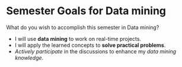 # Semester Goals for Data mining
What do you wish to accomplish this semester in Data mining?
* I will use __data mining__ to work on real-time projects.
* I will apply the learned concepts to __solve practical problems__.
* _Actively participate_ in the discussions to enhance my _data mining knowledge_.
